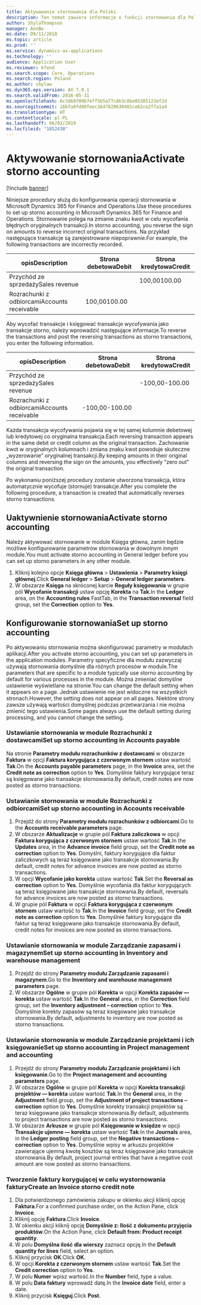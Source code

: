 ```yaml
---
title: Aktywowanie stornowania dla Polski
description: Ten temat zawiera informacje o funkcji stornowania dla Polski.
author: ShylaThompson
manager: AnnBe
ms.date: 09/11/2018
ms.topic: article
ms.prod: ''
ms.service: dynamics-ax-applications
ms.technology: ''
audience: Application User
ms.reviewer: kfend
ms.search.scope: Core, Operations
ms.search.region: Poland
ms.author: shylaw
ms.dyn365.ops.version: AX 7.0.1
ms.search.validFrom: 2016-05-31
ms.openlocfilehash: 6c3d69f09b7eff5b5a77c8b3c8be05385123ef2d
ms.sourcegitcommit: 16bfa0fd08feec1647829630401ce62ce2ffa1a4
ms.translationtype: HT
ms.contentlocale: pl-PL
ms.lasthandoff: 08/02/2019
ms.locfileid: "1852438"
---
```

# <a name="activate-storno-accounting"></a><span data-ttu-id="e8c20-103">Aktywowanie stornowania</span><span class="sxs-lookup"><span data-stu-id="e8c20-103">Activate storno accounting</span></span>

[!include [banner](../includes/banner.md)]

<span data-ttu-id="e8c20-104">Niniejsze procedury służą do konfigurowania operacji stornowania w Microsoft Dynamics 365 for Finance and Operations.</span><span class="sxs-lookup"><span data-stu-id="e8c20-104">Use these procedures to set up storno accounting in Microsoft Dynamics 365 for Finance and Operations.</span></span> <span data-ttu-id="e8c20-105">Stornowanie polega na zmianie znaku kwot w celu wycofania błędnych oryginalnych transakcji.</span><span class="sxs-lookup"><span data-stu-id="e8c20-105">In storno accounting, you reverse the sign on amounts to reverse incorrect original transactions.</span></span> <span data-ttu-id="e8c20-106">Na przykład następujące transakcje są zarejestrowane niepoprawnie.</span><span class="sxs-lookup"><span data-stu-id="e8c20-106">For example, the following transactions are incorrectly recorded.</span></span>

|<span data-ttu-id="e8c20-107">opis</span><span class="sxs-lookup"><span data-stu-id="e8c20-107">Description</span></span>        | <span data-ttu-id="e8c20-108">Strona debetowa</span><span class="sxs-lookup"><span data-stu-id="e8c20-108">Debit</span></span> |<span data-ttu-id="e8c20-109">Strona kredytowa</span><span class="sxs-lookup"><span data-stu-id="e8c20-109">Credit</span></span>  |
|-------------------|-------|--------|
|<span data-ttu-id="e8c20-110">Przychód ze sprzedaży</span><span class="sxs-lookup"><span data-stu-id="e8c20-110">Sales revenue</span></span>      |       |<span data-ttu-id="e8c20-111">100,00</span><span class="sxs-lookup"><span data-stu-id="e8c20-111">100.00</span></span>  |
|<span data-ttu-id="e8c20-112">Rozrachunki z odbiorcami</span><span class="sxs-lookup"><span data-stu-id="e8c20-112">Accounts receivable</span></span>|<span data-ttu-id="e8c20-113">100,00</span><span class="sxs-lookup"><span data-stu-id="e8c20-113">100.00</span></span> |        |

<span data-ttu-id="e8c20-114">Aby wycofać transakcje i księgować transakcje wycofywania jako transakcje storno, należy wprowadzić następujące informacje.</span><span class="sxs-lookup"><span data-stu-id="e8c20-114">To reverse the transactions and post the reversing transactions as storno transactions, you enter the following information.</span></span>

|<span data-ttu-id="e8c20-115">opis</span><span class="sxs-lookup"><span data-stu-id="e8c20-115">Description</span></span>        | <span data-ttu-id="e8c20-116">Strona debetowa</span><span class="sxs-lookup"><span data-stu-id="e8c20-116">Debit</span></span>  |<span data-ttu-id="e8c20-117">Strona kredytowa</span><span class="sxs-lookup"><span data-stu-id="e8c20-117">Credit</span></span>   |
|-------------------|--------|---------|
|<span data-ttu-id="e8c20-118">Przychód ze sprzedaży</span><span class="sxs-lookup"><span data-stu-id="e8c20-118">Sales revenue</span></span>      |        |<span data-ttu-id="e8c20-119">-100,00</span><span class="sxs-lookup"><span data-stu-id="e8c20-119">-100.00</span></span>  |
|<span data-ttu-id="e8c20-120">Rozrachunki z odbiorcami</span><span class="sxs-lookup"><span data-stu-id="e8c20-120">Accounts receivable</span></span>|<span data-ttu-id="e8c20-121">-100,00</span><span class="sxs-lookup"><span data-stu-id="e8c20-121">-100.00</span></span> |         |

<span data-ttu-id="e8c20-122">Każda transakcja wycofywania pojawia się w tej samej kolumnie debetowej lub kredytowej co oryginalna transakcja.</span><span class="sxs-lookup"><span data-stu-id="e8c20-122">Each reversing transaction appears in the same debit or credit column as the original transaction.</span></span> <span data-ttu-id="e8c20-123">Zachowanie kwot w oryginalnych kolumnach i zmiana znaku kwot powoduje skuteczne „wyzerowanie” oryginalnej transakcji.</span><span class="sxs-lookup"><span data-stu-id="e8c20-123">By keeping amounts in their original columns and reversing the sign on the amounts, you effectively “zero out” the original transaction.</span></span>

<span data-ttu-id="e8c20-124">Po wykonaniu poniższej procedury zostanie utworzona transakcja, która automatycznie wycofuje (stornuje) transakcje.</span><span class="sxs-lookup"><span data-stu-id="e8c20-124">After you complete the following procedure, a transaction is created that automatically reverses storno transactions.</span></span>

## <a name="activate-storno-accounting"></a><span data-ttu-id="e8c20-125">Uaktywnienie stornowania</span><span class="sxs-lookup"><span data-stu-id="e8c20-125">Activate storno accounting</span></span>
<span data-ttu-id="e8c20-126">Należy aktywować stornowanie w module Księga główna, zanim będzie możliwe konfigurowanie parametrów stornowania w dowolnym innym module.</span><span class="sxs-lookup"><span data-stu-id="e8c20-126">You must activate storno accounting in General ledger before you can set up storno parameters in any other module.</span></span>

1. <span data-ttu-id="e8c20-127">Kliknij kolejno opcje **Księga główna** > **Ustawienia** > **Parametry księgi głównej**.</span><span class="sxs-lookup"><span data-stu-id="e8c20-127">Click **General ledger** > **Setup** > **General ledger parameters**.</span></span>
2. <span data-ttu-id="e8c20-128">W obszarze **Księga** na skróconej karcie **Reguły księgowania** w grupie pól **Wycofanie transakcji** ustaw opcję **Korekta** na **Tak**.</span><span class="sxs-lookup"><span data-stu-id="e8c20-128">In the **Ledger** area, on the **Accounting rules** FastTab, in the **Transaction reversal** field group, set the **Correction** option to **Yes**.</span></span>

## <a name="set-up-storno-accounting"></a><span data-ttu-id="e8c20-129">Konfigurowanie stornowania</span><span class="sxs-lookup"><span data-stu-id="e8c20-129">Set up storno accounting</span></span>
<span data-ttu-id="e8c20-130">Po aktywowaniu stornowania można skonfigurować parametry w modułach aplikacji.</span><span class="sxs-lookup"><span data-stu-id="e8c20-130">After you activate storno accounting, you can set up parameters in the application modules.</span></span> <span data-ttu-id="e8c20-131">Parametry specyficzne dla modułu zazwyczaj używają stornowania domyślnie dla różnych procesów w module.</span><span class="sxs-lookup"><span data-stu-id="e8c20-131">The parameters that are specific to a module typically use storno accounting by default for various processes in the module.</span></span> <span data-ttu-id="e8c20-132">Można zmieniać domyślne ustawienie wyświetlane na stronie.</span><span class="sxs-lookup"><span data-stu-id="e8c20-132">You can change the default setting when it appears on a page.</span></span> <span data-ttu-id="e8c20-133">Jednak ustawienie nie jest widoczne na wszystkich stronach.</span><span class="sxs-lookup"><span data-stu-id="e8c20-133">However, the setting does not appear on all pages.</span></span> <span data-ttu-id="e8c20-134">Niektóre strony zawsze używają wartości domyślnej podczas przetwarzania i nie można zmienić tego ustawienia.</span><span class="sxs-lookup"><span data-stu-id="e8c20-134">Some pages always use the default setting during processing, and you cannot change the setting.</span></span>

### <a name="set-up-storno-accounting-in-accounts-payable"></a><span data-ttu-id="e8c20-135">Ustawianie stornowania w module Rozrachunki z dostawcami</span><span class="sxs-lookup"><span data-stu-id="e8c20-135">Set up storno accounting in Accounts payable</span></span>
<span data-ttu-id="e8c20-136">Na stronie **Parametry modułu rozrachunków z dostawcami** w obszarze **Faktura** w opcji **Faktura korygująca z czerwonym stornem** ustaw wartość **Tak**.</span><span class="sxs-lookup"><span data-stu-id="e8c20-136">On the  **Accounts payable parameters** page, in the **Invoice** area, set the **Credit note as correction** option to **Yes**.</span></span> <span data-ttu-id="e8c20-137">Domyślnie faktury korygujące teraz są księgowane jako transakcje stornowania.</span><span class="sxs-lookup"><span data-stu-id="e8c20-137">By default, credit notes are now posted as storno transactions.</span></span>

### <a name="set-up-storno-accounting-in-accounts-receivable"></a><span data-ttu-id="e8c20-138">Ustawianie stornowania w module Rozrachunki z odbiorcami</span><span class="sxs-lookup"><span data-stu-id="e8c20-138">Set up storno accounting in Accounts receivable</span></span>
1. <span data-ttu-id="e8c20-139">Przejdź do strony **Parametry modułu rozrachunków z odbiorcami**.</span><span class="sxs-lookup"><span data-stu-id="e8c20-139">Go to the **Accounts receivable parameters** page.</span></span>
2. <span data-ttu-id="e8c20-140">W obszarze **Aktualizacje** w grupie pól **Faktura zaliczkowa** w opcji **Faktura korygująca z czerwonym stornem** ustaw wartość **Tak**.</span><span class="sxs-lookup"><span data-stu-id="e8c20-140">In the **Updates** area, in the **Advance invoice** field group, set the **Credit note as correction** option to **Yes**.</span></span> <span data-ttu-id="e8c20-141">Domyślni, faktury korygujące dla faktur zaliczkowych są teraz księgowane jako transakcje stornowania.</span><span class="sxs-lookup"><span data-stu-id="e8c20-141">By default, credit notes for advance invoices are now posted as storno transactions.</span></span>
3. <span data-ttu-id="e8c20-142">W opcji **Wycofanie jako korekta** ustaw wartość **Tak**.</span><span class="sxs-lookup"><span data-stu-id="e8c20-142">Set the **Reversal as correction** option to **Yes**.</span></span> <span data-ttu-id="e8c20-143">Domyślnie wycofania dla faktur korygujących są teraz księgowane jako transakcje stornowania.</span><span class="sxs-lookup"><span data-stu-id="e8c20-143">By default, reversals for advance invoices are now posted as storno transactions.</span></span>
4. <span data-ttu-id="e8c20-144">W grupie pól **Faktura** w opcji **Faktura korygująca z czerwonym stornem** ustaw wartość to **Tak**.</span><span class="sxs-lookup"><span data-stu-id="e8c20-144">In the **Invoice** field group, set the **Credit note as correction** option to **Yes**.</span></span> <span data-ttu-id="e8c20-145">Domyślnie faktury korygujące dla faktur są teraz księgowane jako transakcje stornowania.</span><span class="sxs-lookup"><span data-stu-id="e8c20-145">By default, credit notes for invoices are now posted as storno transactions.</span></span>

### <a name="set-up-storno-accounting-in-inventory-and-warehouse-management"></a><span data-ttu-id="e8c20-146">Ustawianie stornowania w module Zarządzanie zapasami i magazynem</span><span class="sxs-lookup"><span data-stu-id="e8c20-146">Set up storno accounting in Inventory and warehouse management</span></span>
1. <span data-ttu-id="e8c20-147">Przejdź do strony **Parametry modułu Zarządzanie zapasami i magazynem**.</span><span class="sxs-lookup"><span data-stu-id="e8c20-147">Go to the **Inventory and warehouse management parameters** page.</span></span>
2. <span data-ttu-id="e8c20-148">W obszarze **Ogólne** w grupie pól **Korekta** w opcji **Korekta zapasów — korekta** ustaw wartość **Tak**.</span><span class="sxs-lookup"><span data-stu-id="e8c20-148">In the **General** area, in the **Correction** field group, set the **Inventory adjustment – correction** option to **Yes**.</span></span> <span data-ttu-id="e8c20-149">Domyślnie korekty zapasów są teraz księgowane jako transakcje stornowania.</span><span class="sxs-lookup"><span data-stu-id="e8c20-149">By default, adjustments to inventory are now posted as storno transactions.</span></span>

### <a name="set-up-storno-accounting-in-project-management-and-accounting"></a><span data-ttu-id="e8c20-150">Ustawianie stornowania w module Zarządzanie projektami i ich księgowanie</span><span class="sxs-lookup"><span data-stu-id="e8c20-150">Set up storno accounting in Project management and accounting</span></span>
1. <span data-ttu-id="e8c20-151">Przejdź do strony **Parametry modułu Zarządzanie projektami i ich księgowanie**.</span><span class="sxs-lookup"><span data-stu-id="e8c20-151">Go to the **Project management and accounting parameters** page.</span></span>
2. <span data-ttu-id="e8c20-152">W obszarze **Ogólne** w grupie pól **Korekta** w opcji **Korekta transakcji projektów — korekta** ustaw wartość **Tak**.</span><span class="sxs-lookup"><span data-stu-id="e8c20-152">In the **General** area, in the **Adjustment** field group, set the **Adjustment of project transactions – correction** option to  **Yes**.</span></span> <span data-ttu-id="e8c20-153">Domyślnie korekty transakcji projektów są teraz księgowane jako transakcje stornowania.</span><span class="sxs-lookup"><span data-stu-id="e8c20-153">By default, adjustments to project transactions are now posted as storno transactions.</span></span>
3. <span data-ttu-id="e8c20-154">W obszarze **Arkusze** w grupie pól **Księgowanie w księdze** w opcji **Transakcje ujemne — korekta** ustaw wartość **Tak**.</span><span class="sxs-lookup"><span data-stu-id="e8c20-154">In the **Journals** area, in the **Ledger posting** field group, set the **Negative transactions – correction** option to **Yes**.</span></span> <span data-ttu-id="e8c20-155">Domyślnie wpisy w arkuszu projektów zawierające ujemną kwotę kosztów są teraz księgowane jako transakcje stornowania.</span><span class="sxs-lookup"><span data-stu-id="e8c20-155">By default, project journal entries that have a negative cost amount are now posted as storno transactions.</span></span>

### <a name="create-an-invoice-storno-credit-note"></a><span data-ttu-id="e8c20-156">Tworzenie faktury korygującej w celu wystornowania faktury</span><span class="sxs-lookup"><span data-stu-id="e8c20-156">Create an Invoice storno credit note</span></span>   
 1. <span data-ttu-id="e8c20-157">Dla potwierdzonego zamówienia zakupu w okienku akcji kliknij opcję **Faktura**.</span><span class="sxs-lookup"><span data-stu-id="e8c20-157">For a confirmed purchase order, on the Action Pane, click **Invoice**.</span></span>  
 2. <span data-ttu-id="e8c20-158">Kliknij opcję **Faktura**.</span><span class="sxs-lookup"><span data-stu-id="e8c20-158">Click **Invoice**.</span></span>  
 3. <span data-ttu-id="e8c20-159">W okienku akcji kliknij opcję **Domyślnie z: Ilość z dokumentu przyjęcia produktów**.</span><span class="sxs-lookup"><span data-stu-id="e8c20-159">On the Action Pane, click **Default from: Product receipt quantity**.</span></span>  
 4. <span data-ttu-id="e8c20-160">W polu **Domyślna ilość dla wierszy** zaznacz opcję.</span><span class="sxs-lookup"><span data-stu-id="e8c20-160">In the **Default quantity for lines** field, select an option.</span></span>  
 5. <span data-ttu-id="e8c20-161">Kliknij przycisk **OK**.</span><span class="sxs-lookup"><span data-stu-id="e8c20-161">Click **OK**.</span></span>  
 6. <span data-ttu-id="e8c20-162">W opcji **Korekta z czerwonym stornem** ustaw wartość **Tak**.</span><span class="sxs-lookup"><span data-stu-id="e8c20-162">Set the **Credit correction** option to **Yes**.</span></span>  
 7. <span data-ttu-id="e8c20-163">W polu **Numer** wpisz wartość.</span><span class="sxs-lookup"><span data-stu-id="e8c20-163">In the **Number** field, type a value.</span></span>  
 8. <span data-ttu-id="e8c20-164">W polu **Data faktury** wprowadź datę.</span><span class="sxs-lookup"><span data-stu-id="e8c20-164">In the **Invoice date** field, enter a date.</span></span>  
 9. <span data-ttu-id="e8c20-165">Kliknij przycisk **Księguj**.</span><span class="sxs-lookup"><span data-stu-id="e8c20-165">Click **Post**.</span></span>  

